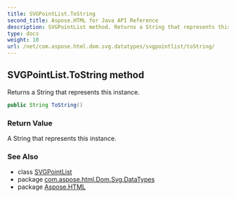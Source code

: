 ```yaml
---
title: SVGPointList.ToString
second_title: Aspose.HTML for Java API Reference
description: SVGPointList method. Returns a String that represents this instance
type: docs
weight: 10
url: /net/com.aspose.html.dom.svg.datatypes/svgpointlist/toString/
---
```

## SVGPointList.ToString method

Returns a String that represents this instance.

```java
public String ToString()
```

### Return Value

A String that represents this instance.

### See Also

* class [SVGPointList](../)
* package [com.aspose.html.Dom.Svg.DataTypes](../../svgpointlist/)
* package [Aspose.HTML](../../../)
